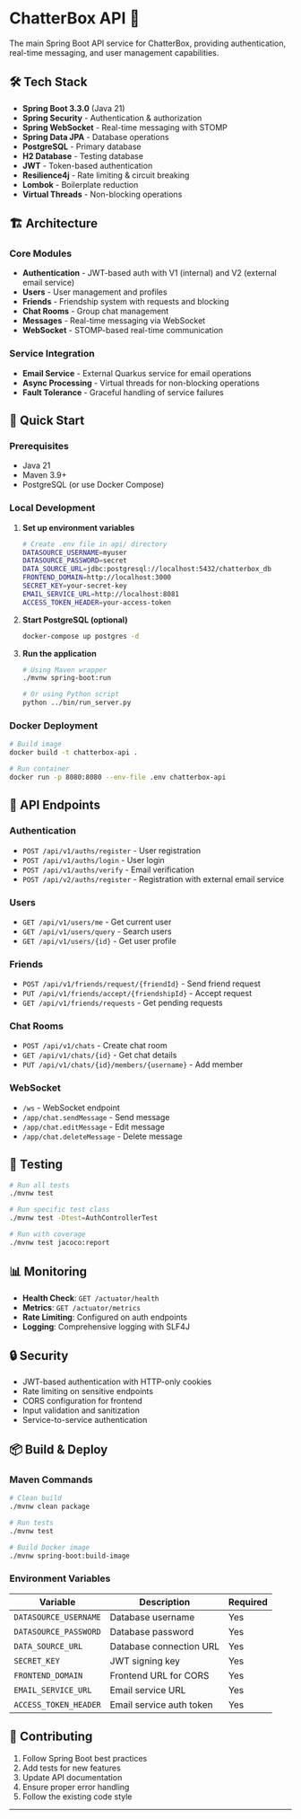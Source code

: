 # ChatterBox API 🚀

The main Spring Boot API service for ChatterBox, providing authentication, real-time messaging, and user management capabilities.

## 🛠️ Tech Stack

- **Spring Boot 3.3.0** (Java 21)
- **Spring Security** - Authentication & authorization
- **Spring WebSocket** - Real-time messaging with STOMP
- **Spring Data JPA** - Database operations
- **PostgreSQL** - Primary database
- **H2 Database** - Testing database
- **JWT** - Token-based authentication
- **Resilience4j** - Rate limiting & circuit breaking
- **Lombok** - Boilerplate reduction
- **Virtual Threads** - Non-blocking operations

## 🏗️ Architecture

### Core Modules

- **Authentication** - JWT-based auth with V1 (internal) and V2 (external email service)
- **Users** - User management and profiles
- **Friends** - Friendship system with requests and blocking
- **Chat Rooms** - Group chat management
- **Messages** - Real-time messaging via WebSocket
- **WebSocket** - STOMP-based real-time communication

### Service Integration

- **Email Service** - External Quarkus service for email operations
- **Async Processing** - Virtual threads for non-blocking operations
- **Fault Tolerance** - Graceful handling of service failures

## 🚀 Quick Start

### Prerequisites

- Java 21
- Maven 3.9+
- PostgreSQL (or use Docker Compose)

### Local Development

1. **Set up environment variables**

   ```bash
   # Create .env file in api/ directory
   DATASOURCE_USERNAME=myuser
   DATASOURCE_PASSWORD=secret
   DATA_SOURCE_URL=jdbc:postgresql://localhost:5432/chatterbox_db
   FRONTEND_DOMAIN=http://localhost:3000
   SECRET_KEY=your-secret-key
   EMAIL_SERVICE_URL=http://localhost:8081
   ACCESS_TOKEN_HEADER=your-access-token
   ```

2. **Start PostgreSQL (optional)**

   ```bash
   docker-compose up postgres -d
   ```

3. **Run the application**

   ```bash
   # Using Maven wrapper
   ./mvnw spring-boot:run
   
   # Or using Python script
   python ../bin/run_server.py
   ```

### Docker Deployment

```bash
# Build image
docker build -t chatterbox-api .

# Run container
docker run -p 8080:8080 --env-file .env chatterbox-api
```

## 🔧 API Endpoints

### Authentication

- `POST /api/v1/auths/register` - User registration
- `POST /api/v1/auths/login` - User login
- `POST /api/v1/auths/verify` - Email verification
- `POST /api/v2/auths/register` - Registration with external email service

### Users

- `GET /api/v1/users/me` - Get current user
- `GET /api/v1/users/query` - Search users
- `GET /api/v1/users/{id}` - Get user profile

### Friends

- `POST /api/v1/friends/request/{friendId}` - Send friend request
- `PUT /api/v1/friends/accept/{friendshipId}` - Accept request
- `GET /api/v1/friends/requests` - Get pending requests

### Chat Rooms

- `POST /api/v1/chats` - Create chat room
- `GET /api/v1/chats/{id}` - Get chat details
- `PUT /api/v1/chats/{id}/members/{username}` - Add member

### WebSocket

- `/ws` - WebSocket endpoint
- `/app/chat.sendMessage` - Send message
- `/app/chat.editMessage` - Edit message
- `/app/chat.deleteMessage` - Delete message

## 🧪 Testing

```bash
# Run all tests
./mvnw test

# Run specific test class
./mvnw test -Dtest=AuthControllerTest

# Run with coverage
./mvnw test jacoco:report
```

## 📊 Monitoring

- **Health Check**: `GET /actuator/health`
- **Metrics**: `GET /actuator/metrics`
- **Rate Limiting**: Configured on auth endpoints
- **Logging**: Comprehensive logging with SLF4J

## 🔒 Security

- JWT-based authentication with HTTP-only cookies
- Rate limiting on sensitive endpoints
- CORS configuration for frontend
- Input validation and sanitization
- Service-to-service authentication

## 📦 Build & Deploy

### Maven Commands

```bash
# Clean build
./mvnw clean package

# Run tests
./mvnw test

# Build Docker image
./mvnw spring-boot:build-image
```

### Environment Variables

| Variable | Description | Required |
|----------|-------------|----------|
| `DATASOURCE_USERNAME` | Database username | Yes |
| `DATASOURCE_PASSWORD` | Database password | Yes |
| `DATA_SOURCE_URL` | Database connection URL | Yes |
| `SECRET_KEY` | JWT signing key | Yes |
| `FRONTEND_DOMAIN` | Frontend URL for CORS | Yes |
| `EMAIL_SERVICE_URL` | Email service URL | Yes |
| `ACCESS_TOKEN_HEADER` | Email service auth token | Yes |

## 🤝 Contributing

1. Follow Spring Boot best practices
2. Add tests for new features
3. Update API documentation
4. Ensure proper error handling
5. Follow the existing code style

---

